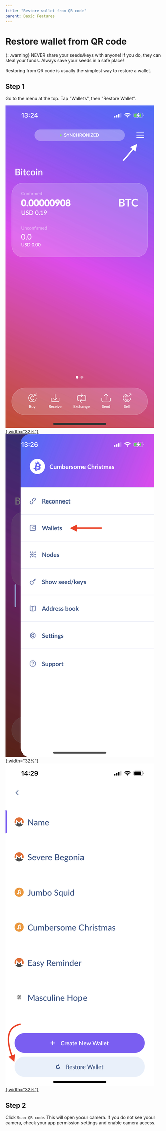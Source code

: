 ```yaml
---
title: "Restore wallet from QR code"
parent: Basic Features
---
```


# Restore wallet from QR code

{: .warning}
NEVER share your seeds/keys with anyone! If you do, they can steal your funds. Always save your seeds in a safe place!

Restoring from QR code is usually the simplest way to restore a wallet.

## Step 1

Go to the menu at the top. Tap "Wallets", then "Restore Wallet”.

[![Click hamburger menu](/images/restore-1.jpg){:width="32%"}](/images/restore-1.jpg)
[![Click wallets](/images/restore-2.jpg){:width="32%"}](/images/restore-2.jpg)
[![Click restore wallet](/images/restore-3.jpg){:width="32%"}](/images/restore-3.jpg)

## Step 2

Click `Scan QR code`. This will open yoour camera. If you do not see yoour camera, check your app permission settings and enable camera access.
